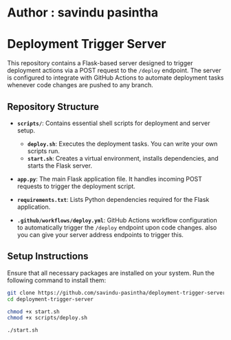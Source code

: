 # Author : savindu pasintha
# Deployment Trigger Server

This repository contains a Flask-based server designed to trigger deployment actions via a POST request to the `/deploy` endpoint. The server is configured to integrate with GitHub Actions to automate deployment tasks whenever code changes are pushed to any branch.

## Repository Structure

- **`scripts/`**: Contains essential shell scripts for deployment and server setup.
  - **`deploy.sh`**: Executes the deployment tasks. You can write your own scripts run.
  - **`start.sh`**: Creates a virtual environment, installs dependencies, and starts the Flask server.

- **`app.py`**: The main Flask application file. It handles incoming POST requests to trigger the deployment script.

- **`requirements.txt`**: Lists Python dependencies required for the Flask application.

- **`.github/workflows/deploy.yml`**: GitHub Actions workflow configuration to automatically trigger the `/deploy` endpoint upon code changes.
 also you can give your server address endpoints to trigger this.

## Setup Instructions
Ensure that all necessary packages are installed on your system. Run the following command to install them:

```bash
git clone https://github.com/savindu-pasintha/deployment-trigger-server.git
cd deployment-trigger-server

chmod +x start.sh
chmod +x scripts/deploy.sh

./start.sh

